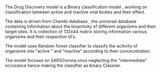 The Drug Discovery model is a Binary classification model , working on classification between active and inactive viral bodies and their effect.

The data is driven from Chembl database , the universal database containing Information about the bioactivity of different organisms and  their target sites.
It is collection  of 133x44 matrix storing information various organisms and their respective id's.

The model uses Random forest classifier to classify the acitivity of organisms into "acitve " and  "inactive" according to their concecntration.



The model focuses on SARSCorona virus neglecting the "intermediate" occurance hence making the classifier as binary Classiier.
